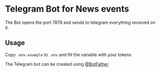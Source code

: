 # Telegram Bot for News events

The Bot opens the port 7878 and sends to telegram everything received on it.

## Usage

Copy `.env.example` to `.env` and fill the variable with your tokens

The Telegram bot can be created using [@BotFather](https://t.me/botfather)

